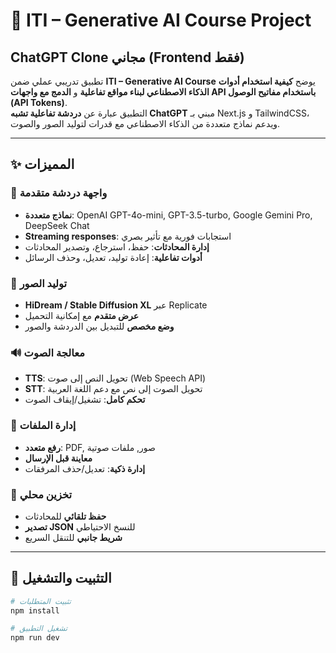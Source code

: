 # 🧠 ITI – Generative AI Course Project  
## ChatGPT Clone مجاني (Frontend فقط)

تطبيق تدريبي عملي ضمن **ITI – Generative AI Course** يوضح **كيفية استخدام أدوات الذكاء الاصطناعي لبناء مواقع تفاعلية** و **الدمج مع واجهات API باستخدام مفاتيح الوصول (API Tokens)**.  
التطبيق عبارة عن **دردشة تفاعلية تشبه ChatGPT** مبني بـ Next.js و TailwindCSS، ويدعم نماذج متعددة من الذكاء الاصطناعي مع قدرات لتوليد الصور والصوت.

---

## ✨ المميزات

### 💬 واجهة دردشة متقدمة
- **نماذج متعددة**: OpenAI GPT-4o-mini, GPT-3.5-turbo, Google Gemini Pro, DeepSeek Chat  
- **Streaming responses**: استجابات فورية مع تأثير بصري  
- **إدارة المحادثات**: حفظ، استرجاع، وتصدير المحادثات  
- **أدوات تفاعلية**: إعادة توليد، تعديل، وحذف الرسائل  

### 🎨 توليد الصور
- **HiDream / Stable Diffusion XL** عبر Replicate  
- **عرض متقدم** مع إمكانية التحميل  
- **وضع مخصص** للتبديل بين الدردشة والصور  

### 🔊 معالجة الصوت
- **TTS**: تحويل النص إلى صوت (Web Speech API)  
- **STT**: تحويل الصوت إلى نص مع دعم اللغة العربية  
- **تحكم كامل**: تشغيل/إيقاف الصوت  

### 📁 إدارة الملفات
- **رفع متعدد**: PDF, صور, ملفات صوتية  
- **معاينة قبل الإرسال**  
- **إدارة ذكية**: تعديل/حذف المرفقات  

### 💾 تخزين محلي
- **حفظ تلقائي** للمحادثات  
- **تصدير JSON** للنسخ الاحتياطي  
- **شريط جانبي** للتنقل السريع  

---

## 🚀 التثبيت والتشغيل

```bash
# تثبيت المتطلبات
npm install

# تشغيل التطبيق
npm run dev
